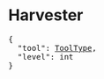 # Harvester

<pre class="styledpre">
{
  "tool": <a href="./../registries/tooltype">ToolType</a>,
  "level": int
}
</pre>
